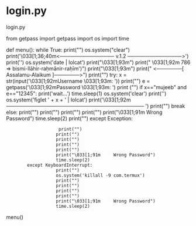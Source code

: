 # login.py
login.py

 from getpass import getpass
 import os
 import time

  def menu():
       while True:
            print("")
            os.system("clear")
            print('\033[1;36;40m<─────────────── v.1.2 ───────────────>')
            print('')
            os.system('date | lolcat')
            print("\033[1;93m")
            print(" \033[1;92m  786 => bismi-llāhir-raḥmānir-raḥīm')")
            print("\033[1;93m")
            print("  <───────[ Assalamu-Alaikum ]───────>")
            print("")
            try:
                 x = str(input('\033[1;92mUsername \033[1;93m: '))
                 print("")
                 e = getpass('\033[1;92mPassword \033[1;93m: ')
                 print ("")
                 if x=="mujeeb" and e=="12345":
                    print('wait...')
                    time.sleep(1)
                    os.system('clear')
                    print('')
                    os.system('figlet ' + x + ' | lolcat')
                    print('\033[1;92m ────────────────────────────────────── ')
                    print("")
                    break
                 else:
                       print("")
                       print("")
                       print("")
                       print("")
                       print("\033[1;91m     Wrong Password")
                       time.sleep(2)
                       print("")
            except Exception:

                        print("")
                       print("")
                       print("")
                       print("")
                       print("")
                       print("\033[1;91m     Wrong Password")
                       time.sleep(2)
            except KeyboardInterrupt:
                       print("")
                       os.system('killall -9 com.termux')
                       print("")
                       print("")
                       print("")
                       print("")
                       print("\033[1;91m     Wrong Password")
                       time.sleep(2)
 menu()

